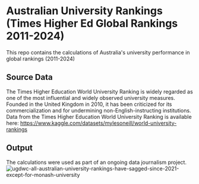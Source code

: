 # Australian University Rankings (Times Higher Ed Global Rankings 2011-2024)
This repo contains the calculations of Australia's university performance in global rankings (2011-2024)

##  Source Data 
The Times Higher Education World University Ranking is widely regarded as one of the most influential and widely observed university measures. Founded in the United Kingdom in 2010, it has been criticized for its commercialization and for undermining non-English-instructing institutions. Data from the Times Higher Education World University Ranking is available here: https://www.kaggle.com/datasets/mylesoneill/world-university-rankings

##  Output
The calculations were used as part of an ongoing data journalism project. 
![ugdwc-all-australian-university-rankings-have-sagged-since-2021-except-for-monash-university](https://github.com/user-attachments/assets/ffc202bb-ffe1-47b9-b0fe-73fe942b1e40)

